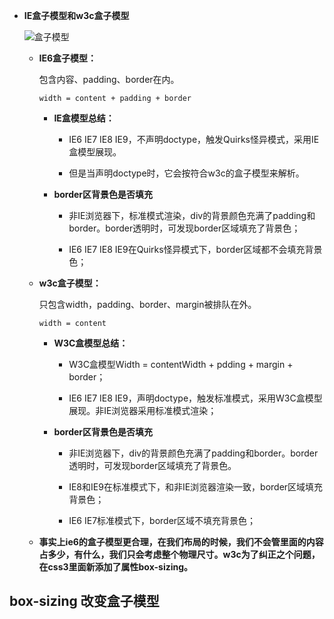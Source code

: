 * **IE盒子模型和w3c盒子模型**

	
	![盒子模型](http://yspe2371e4aa7697989.yunshipei.cn/dHlwZT1mdyZzaXplPTY0MCZzcmM9YUhSMGNDVXpRU1V5UmlVeVJuZDNkeTVqYjIxemFHRnljQzVqYjIwbE1rWlhjbWwwWVdKc1pTVXlSbEpsYzI5MWNtTmxKVEpHWDFKaGJtUnZiVjhsTWtZeU1ERXdMVEEyTFRFeUpUSkdjREV1WjJsbQ== "盒子模型")

	* **IE6盒子模型：**
	
		包含内容、padding、border在内。
	
		```
		width = content + padding + border
		```
		
		* **IE盒模型总结：**
		
			* IE6 IE7 IE8 IE9，不声明doctype，触发Quirks怪异模式，采用IE盒模型展现。   
		
			* 但是当声明doctype时，它会按符合w3c的盒子模型来解析。
		
		* **border区背景色是否填充**
			
			* 非IE浏览器下，标准模式渲染，div的背景颜色充满了padding和border。border透明时，可发现border区域填充了背景色；
			
			* IE6 IE7 IE8 IE9在Quirks怪异模式下，border区域都不会填充背景色；
		
	* **w3c盒子模型：**
	
		只包含width，padding、border、margin被排队在外。
		
		```
		width = content
		```
		
		* **W3C盒模型总结：**
		
			* W3C盒模型Width = contentWidth + pdding + margin + border；

			* IE6 IE7 IE8 IE9，声明doctype，触发标准模式，采用W3C盒模型展现。非IE浏览器采用标准模式渲染；
			
		* **border区背景色是否填充**

			* 非IE浏览器下，div的背景颜色充满了padding和border。border透明时，可发现border区域填充了背景色。

			* IE8和IE9在标准模式下，和非IE浏览器渲染一致，border区域填充背景色；
		
			* IE6 IE7标准模式下，border区域不填充背景色；
		
	* **事实上ie6的盒子模型更合理，在我们布局的时候，我们不会管里面的内容占多少，有什么，我们只会考虑整个物理尺寸。w3c为了纠正之个问题，在css3里面新添加了属性box-sizing。**	

## **box-sizing 改变盒子模型**